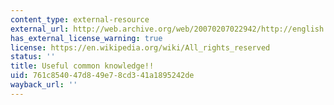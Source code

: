 ```yaml
---
content_type: external-resource
external_url: http://web.archive.org/web/20070207022942/http://english.itp.ne.jp/content/live/index.html
has_external_license_warning: true
license: https://en.wikipedia.org/wiki/All_rights_reserved
status: ''
title: Useful common knowledge!!
uid: 761c8540-47d8-49e7-8cd3-41a1895242de
wayback_url: ''
---
```

